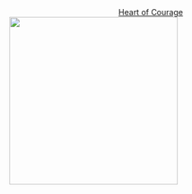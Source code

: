 <!-- ## Hi there 👋 -->

<!--
**DeiseFreire/DeiseFreire** is a ✨ _special_ ✨ repository because its `README.md` (this file) appears on your GitHub profile.

Here are some ideas to get you started:

- 🔭 I’m currently working on ...
- 🌱 I’m currently learning ...
- 👯 I’m looking to collaborate on ...
- 🤔 I’m looking for help with ...
- 💬 Ask me about ...
- 📫 How to reach me: ...
- 😄 Pronouns: ...
- ⚡ Fun fact: ...
-->

<!DOCTYPE html>
<html>
<head>
    <!--<title>Link e Imagem</title>-->
</head>
<body>
  <div align="center">
    <img src="https://www.learnchineseez.com/characters/images/chinese-love.jpg" alt="">
  </div>
  <div align="center">
    <a href="https://www.youtube.com/watch?v=K2iC1aCPbKA&list=PLZpH1iUcDo5g7DAX0JgyVReJxCBO3yvUh&index=3" target="_blank">Heart of Courage</a>
  </div>
  <div align="left">
    <img scr="https://github.com/user-attachments/assets/e2d59c9d-4756-4c90-9a79-f12eb827cc6d" alt="" height="">
  </div>
</body>
</html>
<a href="https://br.pinterest.com/pin/50735933297806018/" target="blank"><img align="left" src="https://github.com/user-attachments/assets/e2d59c9d-4756-4c90-9a79-f12eb827cc6d" alt="" height="300" /></a>




